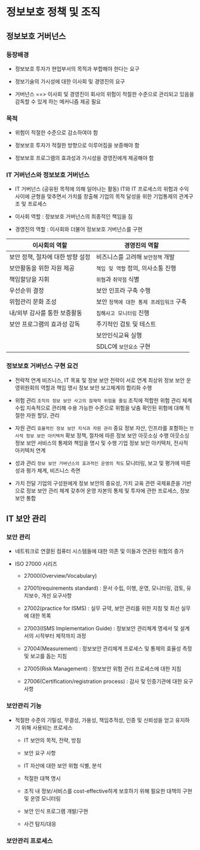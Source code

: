# 정보보호 정책 및 조직

## 정보보호 거버넌스

### 등장배경

* 정보보호 투자가 현업부서의 목적과 부합해야 한다는 요구

* 정보기술의 가시성에 대한 이사회 및 경영진의 요구

* 거버넌스 ==> 이사회 및 경영진이 회사의 위험이 적절한 수준으로 관리되고 있음을 감독할 수 있게 하는 메커니즘 제공 필요

### 목적

* 위험이 적절한 수준으로 감소하여야 함

* 정보보호 투자가 적절한 방향으로 이루어짐을 보증해야 함

* 정보보호 프로그램의 효과성과 가시성을 경영진에게 제공해야 함

### IT 거버넌스와 정보보호 거버넌스

* IT 거버넌스 (공유된 목적에 의해 일어나는 활동)
  IT와 IT 프로세스의 위험과 수익 사이에 균형을 맞추면서 가치를 창출해 기업의 목적 달성을 위한 기업통제의 관계구조 및 프로세스
* 이사회 역할 : 정보보호 거버넌스의 최종적인 책임을 짐

* 경영진의 역할 : 이사회와 더불어 정보보호 거버넌스를 구현

|이사회의 역할                   |       경영진의 역할         |
|-------------------------------|-------------------------   |
|보안 정책, 절차에 대한 방향 설정 |비즈니스를 고려해 `보안정책` 개발|
|보안활동을 위한 자원 제공       |`책임 및 역할` 정의, 의사소통 진행|
|책임할당을 지휘                |`위협`과 `취약점` 식별    |
|우선순위 결정                    |보안 인프라 구축 수행   |
|위험관리 문화 조성             |보안 `정책에 대한 통제 프레임워크` 구축  |
|내/외부 감사를 통한 보증활동   |`침해사고 모니터링` 진행   |
|보안 프로그램의 효과성 감독    |주기적인 검토 및 테스트  |
|                              |보안인식교육 실행   |
|                              |SDLC에 `보안요소` 구현   |

### 정보보호 거버넌스 구현 요건

* 전략적 연계
  비즈니스, IT 목표 및 정보 보안 전략이 서로 연계
  최상위 정보 보안 운영위원회의 역할과 책임 명시
  정보 보안 보고체계의 합리화 수행

* 위험 관리
  `조직의 정보 보안 사고의 잠재적 위험을 줄임`
  조직에 적합한 위험 관리 체계 수립
  지속적으로 관리해 수용 가능한 수준으로 위험을 낮춤
  확인된 위험에 대해 적절한 자원 할당, 관리

* 자원 관리
  `효율적인 정보 보안 지식과 자원 관리`
  중요 정보 자산, 인프라를 포함하는 `전사적 정보 보안 아키텍처` 확보
  정책, 절차에 따른 정보 보안 아웃소싱 수행
  아웃소싱 정보 보안 서비스의 통제와 책임을 명시 및 수행
  기업 정보 보안 아키텍처, 전사적 아키텍처 연계

* 성과 관리
  `정보 보안 거버넌스의 효과적인 운영의 척도`
  모니터링, 보고 및 평가에 따른 성과 평가 체계, 비즈니스 측면

* 가치 전달
  기업의 구성원에게 정보 보안의 중요성, 가치 교육
  관련 국제표준을 기반으로 정보 보안 관리 체계 갖추어 운영
  자본의 통제 및 투자에 관한 프로세스, 정보 보안 통합

## IT 보안 관리

### 보안 관리

* 네트워크로 연결된 컴퓨터 시스템들에 대한 의존 및 이들과 연관된 위험의 증가

* ISO 27000 시리즈

  * 27000(Overview/Vocabulary)
  * 27001(requirements standard) : 문서 수립, 이행, 운영, 모니터링, 검토, 유지보수, 개선 요구사항

  * 27002(practice for ISMS) : 실무 규약, 보안 관리를 위한 지침 및 최선 실무에 대한 목록

  * 27003(ISMS Implementation Guide) : 정보보안 관리체계 명세서 및 설계서의 시작부터 제작까지 과정

  * 27004(Measurement) : 정보보안 관리체계 프로세스 및 통제의 효율성 측정 및 보고를 돕는 지침

  * 27005(Risk Management) : 정보보안 위험 관리 프로세스에 대한 지침

  * 27006(Certification/registration process) : 감사 및 인증기관에 대한 요구사항

### 보안관리 기능

* 적절한 수준의 기밀성, 무결성, 가용성, 책임추적성, 인증 및 신뢰성을 얻고 유지하기 위해 사용되는 프로세스
  * IT 보안의 목적, 전략, 방침

  * 보안 요구 사항

  * IT 자산에 대한 보안 위협 식별, 분석

  * 적절한 대책 명시

  * 조직 내 정보/서비스를 cost-effective하게 보호하기 위해 필요한 대책의 구현 및 운영 모니터링

  * 보안 인식 프로그램 개발/구현

  * 사건 탐지/대응

### 보안관리 프로세스

